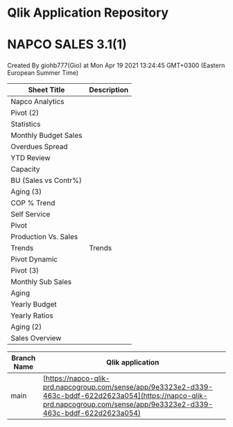 # Qlik Application Repository 
# NAPCO SALES 3.1(1)
### 
Created By giohb777(Gio) at Mon Apr 19 2021 13:24:45 GMT+0300 (Eastern European Summer Time)




Sheet Title | Description
------------ | -------------
Napco Analytics|
Pivot (2)|
Statistics|
Monthly Budget Sales|
Overdues Spread|
YTD Review|
Capacity|
BU (Sales vs Contr%)|
Aging (3)|
COP % Trend|
Self Service|
Pivot|
Production Vs. Sales|
Trends|Trends
Pivot Dynamic|
Pivot (3)|
Monthly Sub Sales|
Aging|
Yearly Budget|
Yearly Ratios|
Aging (2)|
Sales Overview|



Branch Name|Qlik application
---|---
main|[https://napco-qlik-prd.napcogroup.com/sense/app/9e3323e2-d339-463c-bddf-622d2623a054](https://napco-qlik-prd.napcogroup.com/sense/app/9e3323e2-d339-463c-bddf-622d2623a054)
